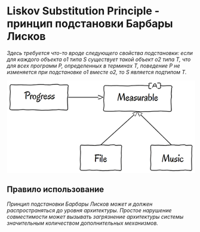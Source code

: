 # Liskov Substitution Principle - принцип подстановки Барбары Лисков
*Здесь требуется что-то вроде следующего свойства подстановки: если для каждого объекта o1 типа S существует такой объект o2 типа T, что для всех программ P, определенных в терминах T, поведение P не изменяется при подстановке o1 вместе o2, то S является подтипом T.*

![LSP](./source/LSP.png)

## Правило использование
*Принцип подстановки Барбары Лисков может и должен распространяться до уровня архитектуры. Простое нарушение совместимости может вызывать загрязнение архитектуры системы значительным количеством дополнительных механизмов.*


